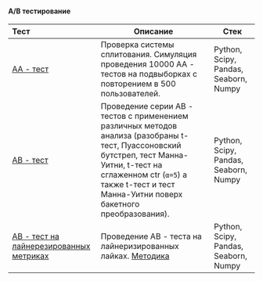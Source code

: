 #### A/B тестирование

| Тест                                                         | Описание                                                     | Стек                                  |
| :----------------------------------------------------------- | ------------------------------------------------------------ | ------------------------------------- |
| [АА - тест](https://github.com/vik1109/Karpov-data-analyst-course/blob/main/5.%20A-B%20tests/5.1.%20AA%20test.ipynb) | Проверка системы сплитования. Симуляция проведения 10000 АА - тестов на подвыборках с повторением в 500 пользователей. | Python, Scipy, Pandas, Seaborn, Numpy |
| [AB - тест](https://github.com/vik1109/Karpov-data-analyst-course/blob/main/5.%20A-B%20tests/5.2.%20AB%20test.ipynb) | Проведение серии AB - тестов с применением различных методов анализа (разобраны t-тест, Пуассоновский бутстреп, тест Манна-Уитни, t-тест на сглаженном ctr (`α=5`) а также t-тест и тест Манна-Уитни поверх бакетного преобразования). | Python, Scipy, Pandas, Seaborn, Numpy |
| [AB - тест на лайнерезированных метриках](https://github.com/vik1109/Karpov-data-analyst-course/blob/main/5.%20A-B%20tests/5.3.%20LinerMetric.ipynb) | Проведение AB - теста на лайнеризированных лайках. [Методика](https://vkteam.medium.com/practitioners-guide-to-statistical-tests-ed2d580ef04f#d2d3) | Python, Scipy, Pandas, Seaborn, Numpy |

